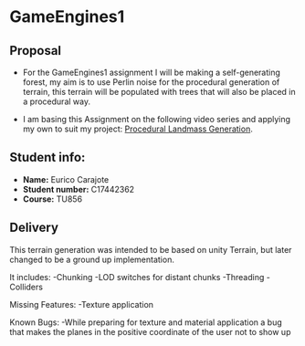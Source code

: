# GameEngines1

## Proposal
- For the GameEngines1 assignment I will be making a self-generating forest, my aim is to use Perlin noise for the procedural generation of terrain, this terrain will be populated with trees that will also be placed in a procedural way.

- I am basing this Assignment on the following video series and applying my own to suit my project:  [Procedural Landmass Generation](https://www.youtube.com/watch?v=wbpMiKiSKm8).


## Student info:
- **Name:** Eurico Carajote
- **Student number:** C17442362
- **Course:** TU856

## Delivery

This terrain generation was intended to be based on unity Terrain, but later changed to be a ground up implementation.

It includes:
-Chunking
-LOD switches for distant chunks
-Threading
-Colliders

Missing Features:
-Texture application

Known Bugs:
-While preparing for texture and material application a bug that makes the planes in the positive coordinate of the user not to show up
